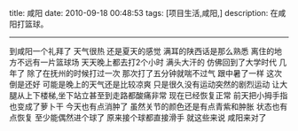 title: 咸阳
date: 2010-09-18 00:48:53
tags: [项目生活,咸阳,] 
description: 在咸阳打篮球。

---
到咸阳一个礼拜了
天气很热
还是夏天的感觉
满耳的陕西话是那么熟悉
离住的地方不远有一片篮球场
天天晚上都去打2个小时
满头大汗的
仿佛回到了大学时代
几年了
除了在抚州的时候打过一次
那次打了五分钟就喘不过气
跟中暑了一样
这次倒是还好
可能是晚上的天气还是比较凉爽
只是很久没有运动突然的剧烈运动
让大腿从上下楼梯,坐下站立甚至到走路都酸痛非常
现在已经恢复正常
前天把小拇手指也变成了萝卜干
今天也有点消肿了
虽然关节的颜色还是有点青紫和肿胀
状态也有点恢复
至少能偶然进个球了
原来接个球都直接滑手
就这些来说
咸阳来对了
